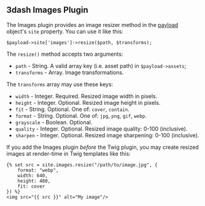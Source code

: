 ## 3dash Images Plugin

The Images plugin provides an image resizer method in the 
[payload](../payload.md) object's `site` property. You can 
use it like this:

```
$payload->site['images']->resize($path, $transforms);
```

The `resize()` method accepts two arguments:

* `path` - String. A valid array key (i.e. asset path) in `$payload->assets`;
* `transforms` - Array. Image transformations.

The `transforms` array may use these keys:

* `width` - Integer. Required. Resized image width in pixels.
* `height` - Integer. Optional. Resized image height in pixels.
* `fit` - String. Optional. One of: `cover`, `contain`.
* `format` - String. Optional. One of: `jpg`, `png`, `gif`, `webp`.
* `grayscale` - Boolean. Optional.
* `quality` - Integer. Optional. Resized image quality: 0-100 (inclusive).
* `sharpen` - Integer. Optional. Resized image sharpening: 0-100 (inclusive).

If you add the Images plugin _before_ the Twig plugin, you may create resized 
images at render-time in Twig templates like this:

```
{% set src = site.images.resize("/path/to/image.jpg", {
    format: "webp",
    width: 640,
    height: 480,
    fit: cover
}) %}
<img src="{{ src }}" alt="My image"/>
```
